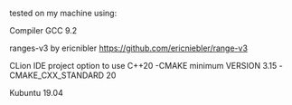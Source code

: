 tested on my machine using:

Compiler GCC 9.2

ranges-v3 by ericnibler https://github.com/ericniebler/range-v3

CLion IDE project option to use C++20
-CMAKE minimum VERSION 3.15
-CMAKE_CXX_STANDARD 20


Kubuntu 19.04